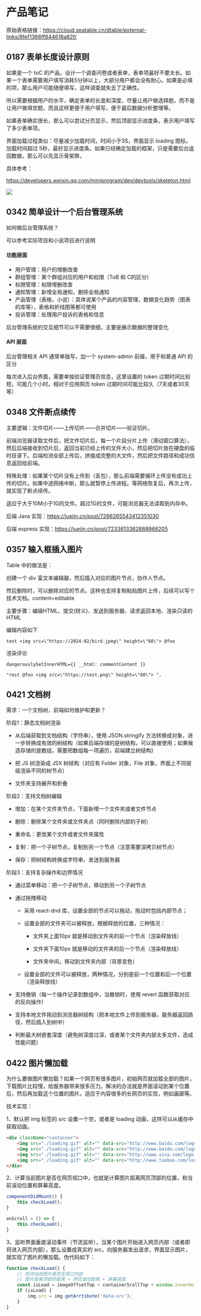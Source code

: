 # 产品笔记 

 原始表格链接：https://cloud.seatable.cn/dtable/external-links/8fef1366ff844618a82f/

 
## 0187 表单长度设计原则


如果是一个 toC 的产品，设计一个调查问卷或者表单，表单项最好不要太长。如果一个表单需要用户填写消耗5分钟以上，大部分用户都会没有耐心。如果是必填的项，那么用户可能随便填写，这样调查就失去了正确性。



所以需要根据用户的水平，确定表单的长度和深度，尽量让用户做选择题，而不是让用户做填空题，而且这样更便于用户填写，便于最后数据分析整理等。



如果表单确实很长，那么可以尝试分页显示，然后顶部显示进度条，表示用户填写了多少表单项。



界面加载过程类似：尽量减少加载时间，时间小于3S，界面显示 loading 图标。加载时间超过 5秒，最好显示进度条。如果已经确定加载的框架，只是需要后台返回数据，那么可以先显示骨架屏。



具体参考：

<https://developers.weixin.qq.com/miniprogram/dev/devtools/skeleton.html>

![](https://res.wx.qq.com/wxdoc/dist/assets/img/progressiveLoad.722964c8.gif)



   
## 0342 简单设计一个后台管理系统


如何做后台管理系统？

可以参考实际项目和小说项目进行说明

#### 功能层面

* 用户管理：用户的增删改查
* 群组管理：某个群组对应的用户和权限（ToB 和 C的区分）
* 权限管理：权限增删改查
* 通知管理：新增全局通知，删除全局通知
* 产品管理（表格，小说）：具体说某个产品的内容管理，数据变化趋势（图表的库等），表格和折线图等都可使用
* 投诉管理：处理用户投诉的表格和信息

后台管理系统的交互细节可以不需要很细，主要是展示数据的整理变化

#### API 层面

后台管理相关 API 通常单独写，加一个 system-admin 前缀，用于和普通 API 的区分

每次进入后台界面，需要单独验证管理员信息，这里设置的 token 过期时间比较短，可能几个小时。相对于应用网页 token 过期时间可能比较久（7天或者30天等）





   
## 0348 文件断点续传






主要逻辑：文件切片——上传切片——合并切片——验证切片。

前端浏览器读取文件后，把文件切片后，每一个片段分片上传（滑动窗口算法），然后后端接收到切片后，返回当前已经上传的文件大小，然后把切片放在硬盘的临时目录下。后端检测全部上传后，拼接成完整的大文件，然后把文件路径和成功信息返回给前端。

特殊处理：如果某个切片没有上传到（丢包），那么前端需要循环上传没有成功上传的切片。如果中途网络中断，那么就暂停上传进程。等网络恢复后，再次上传，就实现了断点续传。

适应于大于10M小于1G的文件。超过1G的文件，可能浏览器无法读取到内存中。

后端 Java 实现：<https://juejin.cn/post/7266265543412351030> 

后端 express 实现：<https://juejin.cn/post/7233613362888966205> 



   
## 0357 输入框插入图片


Table 中的做法是：

创建一个 div 富文本编辑器，然后插入对应的图片节点，协作人节点。

然后删除时，可以删除对应的节点。这样也支持复制粘贴图片上传，后续可以写个技术文档。content=editable

主要步骤：编辑HTML、提交(转义)、发送到服务器、请求返回本地、渲染只读的HTML

编辑内容如下

```
test <img src=\"https://2024-02/bird.jpeg\" height=\"60\"> @foo

```

渲染评论

```
dangerouslySetInnerHTML={{ __html: commentContent }}

"rest @foo <img src=\"https://test.png\" height=\"60\"> ",

```



   
## 0421 文档树


需求：一个文档树，前端如何维护和更新？

阶段1：静态文档树渲染

* 从后端获取到文档结构（字符串），使用 JSON.stringify 方法转换成对象，进一步转换成有效的树结构（如果后端存储的是树结构，可以直接使用；如果候选存储的是数组，需要把数组每一项遍历，前端建立树结构）

* 把 JS 树渲染成 JSX 树结构（对应有 Folder 对象，File 对象，界面上不同层级渲染不同的树节点）

* 文件夹支持展开和折叠

阶段2：支持文档树编辑

* 增加：在某个文件夹节点，下面新增一个文件夹或者文件节点

* 删除：删除某个文件夹或文件夹点（同时删除内部的子树）

* 重命名：更改某个文件或者文件夹属性

* 复制：把一个子树节点，复制到另一个节点（注意需要深拷贝树节点）

* 保存：把树结构转换成字符串，发送到服务器

阶段3：支持复杂操作和边界情况

* 通过菜单移动：把一个子树节点，移动到另一个子树节点

* 通过拖拽移动

  * 采用 react-dnd 库，设置全部的节点可以拖动，拖动时包括内部节点；

  * 设置全部的文件夹可以被释放，根据释放的位置，三种情况：

    * 文件夹上面10px 就是移动到文件夹的前一个节点（渲染释放线）

    * 文件夹下面10px 就是移动的文件夹的后一个节点（渲染释放线）

    * 文件夹中间，移动到文件夹内部（背景变色）

  * 设置全部的文件可以被释放，两种情况，分别是前一个位置和后一个位置（渲染释放线）

* 支持撤销（每一个操作记录到数组中，当撤销时，使用 revert 函数获取对应的反向操作）

* 支持本地文件拖动到浏览器树结构（把本地文件上传到服务器，服务器返回路径，然后插入到树中）

* 判断最大树嵌套深度（避免树深度过深，或者某个文件夹内部太多文件，造成性能问题）

   
## 0422 图片懒加载


为什么要做图片懒加载？如果一个网页有很多图片，初始网页就加载全部的图片，下载图片比较慢，给服务器带来很多压力。解决的办法就是界面滚动到某个位置后，然后再加载这个位置的图片。适应于内容很多的长网页的实现，例如画廊等。

技术实现：

1、默认把 img 标签的 src 设置一个空，或者是 loading 动画，这样可以从缓存中获取动画。

```html
<div className="container">
    <img src="./loading.gif" alt="" data-src="http://www.baidu.com/logo.png" />
    <img src="./loading.gif" alt="" data-src="http://www.baidu.com/logo.png" />
    <img src="./loading.gif" alt="" data-src="http://www.sina.com/logo.png" />
    <img src="./loading.gif" alt="" data-src="http://www.taobao.com/logo.png" />
</div>
```

2、计算当前图片是否在网页视口中，也就是计算图片距离网页顶部的位置，和当前滚动位置和屏幕高度。

```javascript
componentDidMount() {
    this.checkLoad();
}

onScroll = () => {
    this.checkLoad();
}
```

3、监听界面垂直滚动事件（节流监听），当某个图片开始进入网页内部（或者即将进入网页内部），那么设置成真实的 src，向服务器发出请求，界面显示图片，就实现了图片的懒加载。伪代码如下：

```javascript
function checkLoad() {
    // 检测当前图片是否在视口内部
    // 图片距离顶部的距离 < 网页滚动距离 + 屏幕高度
    const isLoad = imageOffsetTop < containerSrollTop + window.innerHeight
    if (isLoad) {
        img.src = img.getArrtibute('data-src');
    }
}
```

​

  
